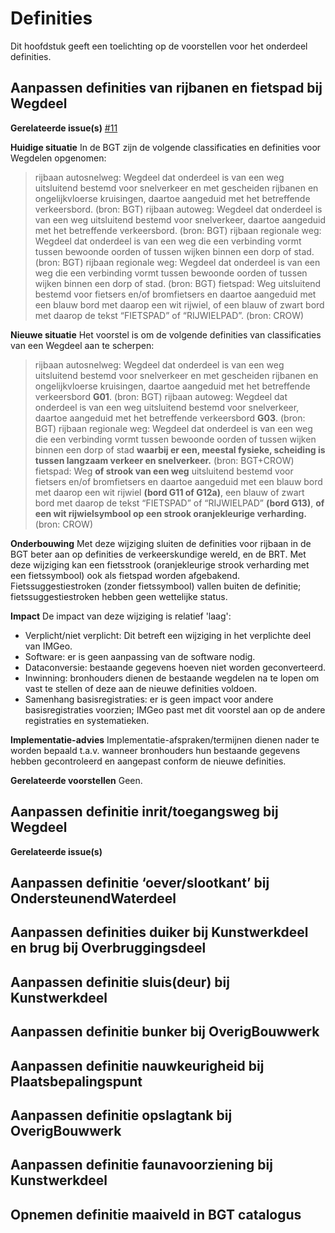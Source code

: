 Definities
==========

Dit hoofdstuk geeft een toelichting op de voorstellen voor het onderdeel
definities.

## Aanpassen definities van rijbanen en fietspad bij Wegdeel

**Gerelateerde issue(s)** [#11](https://github.com/Geonovum/IMGeo2018/issues/11)  

**Huidige situatie** In de BGT zijn de volgende classificaties en definities voor Wegdelen opgenomen: 

> rijbaan autosnelweg: Wegdeel dat onderdeel is van een weg uitsluitend bestemd voor snelverkeer en met gescheiden rijbanen en ongelijkvloerse kruisingen, daartoe aangeduid met het betreffende verkeersbord. (bron: BGT)
> rijbaan autoweg: Wegdeel dat onderdeel is van een weg uitsluitend bestemd voor snelverkeer, daartoe aangeduid met het betreffende verkeersbord. (bron: BGT) rijbaan regionale weg: Wegdeel dat onderdeel is van een weg die een verbinding vormt tussen bewoonde oorden of tussen wijken binnen een dorp of stad. (bron: BGT)
> rijbaan regionale weg: Wegdeel dat onderdeel is van een weg die een verbinding vormt tussen bewoonde oorden of tussen wijken binnen een dorp of stad. (bron: BGT)
> fietspad: Weg uitsluitend bestemd voor fietsers en/of bromfietsers en daartoe aangeduid met een blauw bord met daarop een wit rijwiel, of een blauw of zwart bord met daarop de tekst “FIETSPAD” of “RIJWIELPAD”. (bron: CROW)

**Nieuwe situatie** Het voorstel is om de volgende definities van classificaties van een Wegdeel aan te scherpen:

> rijbaan autosnelweg: Wegdeel dat onderdeel is van een weg uitsluitend bestemd voor snelverkeer en met gescheiden rijbanen en ongelijkvloerse kruisingen, daartoe aangeduid met het betreffende verkeersbord **G01**. (bron: BGT)
> rijbaan autoweg: Wegdeel dat onderdeel is van een weg uitsluitend bestemd voor snelverkeer, daartoe aangeduid met het betreffende verkeersbord **G03**. (bron: BGT)
> rijbaan regionale weg: Wegdeel dat onderdeel is van een weg die een verbinding vormt tussen bewoonde oorden of tussen wijken binnen een dorp of stad **waarbij er een, meestal fysieke, scheiding is tussen langzaam verkeer en snelverkeer.** (bron: BGT+CROW)
> fietspad: Weg **of strook van een weg** uitsluitend bestemd voor fietsers en/of bromfietsers en daartoe aangeduid met een blauw bord met daarop een wit rijwiel **(bord G11 of G12a)**, een blauw of zwart bord met daarop de tekst “FIETSPAD” of “RIJWIELPAD” **(bord G13)**, **of een wit rijwielsymbool op een strook oranjekleurige verharding.** (bron: CROW)

**Onderbouwing** Met deze wijziging sluiten de definities voor rijbaan in de BGT beter aan op definities de verkeerskundige wereld, en de BRT. Met deze wijziging kan een fietsstrook (oranjekleurige strook verharding met een fietssymbool) ook als fietspad worden afgebakend. Fietssuggestiestroken (zonder fietssymbool) vallen buiten de definitie; fietssuggestiestroken hebben geen wettelijke status.

**Impact** De impact van deze wijziging is relatief 'laag':

- Verplicht/niet verplicht: Dit betreft een wijziging in het verplichte deel van IMGeo.
- Software: er is geen aanpassing van de software nodig.
- Dataconversie: bestaande gegevens hoeven niet worden geconverteerd.
- Inwinning: bronhouders dienen de bestaande wegdelen na te lopen om vast te stellen of deze aan de nieuwe definities voldoen.
- Samenhang basisregistraties: er is geen impact voor andere basisregistraties voorzien; IMGeo past met dit voorstel aan op de andere registraties en systematieken.

**Implementatie-advies** Implementatie-afspraken/termijnen dienen nader te worden bepaald t.a.v. wanneer bronhouders hun bestaande gegevens hebben gecontroleerd en aangepast conform de nieuwe definities.

**Gerelateerde voorstellen** Geen.

## Aanpassen definitie inrit/toegangsweg bij Wegdeel

**Gerelateerde issue(s)**



Aanpassen definitie ‘oever/slootkant’ bij OndersteunendWaterdeel
----------------------------------------------------------------





Aanpassen definities duiker bij Kunstwerkdeel en brug bij Overbruggingsdeel
---------------------------------------------------------------------------

Aanpassen definitie sluis(deur) bij Kunstwerkdeel
-------------------------------------------------

Aanpassen definitie bunker bij OverigBouwwerk
---------------------------------------------

Aanpassen definitie nauwkeurigheid bij Plaatsbepalingspunt
----------------------------------------------------------

Aanpassen definitie opslagtank bij OverigBouwwerk
-------------------------------------------------

Aanpassen definitie faunavoorziening bij Kunstwerkdeel
------------------------------------------------------

Opnemen definitie maaiveld in BGT catalogus
-------------------------------------------
